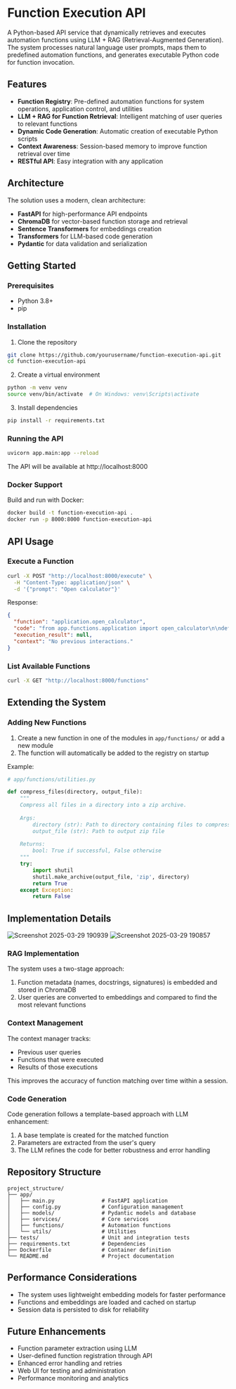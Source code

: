 # Function Execution API

A Python-based API service that dynamically retrieves and executes automation functions using LLM + RAG (Retrieval-Augmented Generation). The system processes natural language user prompts, maps them to predefined automation functions, and generates executable Python code for function invocation.

## Features

- **Function Registry**: Pre-defined automation functions for system operations, application control, and utilities
- **LLM + RAG for Function Retrieval**: Intelligent matching of user queries to relevant functions
- **Dynamic Code Generation**: Automatic creation of executable Python scripts
- **Context Awareness**: Session-based memory to improve function retrieval over time
- **RESTful API**: Easy integration with any application

## Architecture

The solution uses a modern, clean architecture:

- **FastAPI** for high-performance API endpoints
- **ChromaDB** for vector-based function storage and retrieval
- **Sentence Transformers** for embeddings creation
- **Transformers** for LLM-based code generation
- **Pydantic** for data validation and serialization

## Getting Started

### Prerequisites

- Python 3.8+
- pip

### Installation

1. Clone the repository
```bash
git clone https://github.com/yourusername/function-execution-api.git
cd function-execution-api
```

2. Create a virtual environment
```bash
python -m venv venv
source venv/bin/activate  # On Windows: venv\Scripts\activate
```

3. Install dependencies
```bash
pip install -r requirements.txt
```

### Running the API

```bash
uvicorn app.main:app --reload
```

The API will be available at http://localhost:8000

### Docker Support

Build and run with Docker:

```bash
docker build -t function-execution-api .
docker run -p 8000:8000 function-execution-api
```

## API Usage

### Execute a Function

```bash
curl -X POST "http://localhost:8000/execute" \
  -H "Content-Type: application/json" \
  -d '{"prompt": "Open calculator"}'
```

Response:
```json
{
  "function": "application.open_calculator",
  "code": "from app.functions.application import open_calculator\n\ndef main():\n    try:\n        result = open_calculator()\n        if result is None:\n            print(\"Function executed successfully with no return value.\")\n        elif isinstance(result, bool):\n            status = \"successfully\" if result else \"with issues\"\n            print(f\"Function executed {status}.\")\n        else:\n            print(f\"Result: {result}\")\n    except Exception as e:\n        print(f\"Error executing function: {e}\")\n\nif __name__ == \"__main__\":\n    main()",
  "execution_result": null,
  "context": "No previous interactions."
}
```

### List Available Functions

```bash
curl -X GET "http://localhost:8000/functions"
```

## Extending the System

### Adding New Functions

1. Create a new function in one of the modules in `app/functions/` or add a new module
2. The function will automatically be added to the registry on startup

Example:
```python
# app/functions/utilities.py

def compress_files(directory, output_file):
    """
    Compress all files in a directory into a zip archive.
    
    Args:
        directory (str): Path to directory containing files to compress
        output_file (str): Path to output zip file
        
    Returns:
        bool: True if successful, False otherwise
    """
    try:
        import shutil
        shutil.make_archive(output_file, 'zip', directory)
        return True
    except Exception:
        return False
```

## Implementation Details

![Screenshot 2025-03-29 190939](https://github.com/user-attachments/assets/e168375f-f42b-42a8-9d2c-cc99767a70e6)
![Screenshot 2025-03-29 190857](https://github.com/user-attachments/assets/2310f948-5044-46a7-81a7-9b571a772991)



### RAG Implementation

The system uses a two-stage approach:
1. Function metadata (names, docstrings, signatures) is embedded and stored in ChromaDB
2. User queries are converted to embeddings and compared to find the most relevant functions

### Context Management

The context manager tracks:
- Previous user queries
- Functions that were executed
- Results of those executions

This improves the accuracy of function matching over time within a session.

### Code Generation

Code generation follows a template-based approach with LLM enhancement:
1. A base template is created for the matched function
2. Parameters are extracted from the user's query
3. The LLM refines the code for better robustness and error handling

## Repository Structure

```
project_structure/
├── app/
│   ├── main.py               # FastAPI application
│   ├── config.py             # Configuration management
│   ├── models/               # Pydantic models and database
│   ├── services/             # Core services
│   ├── functions/            # Automation functions
│   └── utils/                # Utilities
├── tests/                    # Unit and integration tests
├── requirements.txt          # Dependencies
├── Dockerfile                # Container definition
└── README.md                 # Project documentation
```

## Performance Considerations

- The system uses lightweight embedding models for faster performance
- Functions and embeddings are loaded and cached on startup
- Session data is persisted to disk for reliability

## Future Enhancements

- Function parameter extraction using LLM
- User-defined function registration through API
- Enhanced error handling and retries
- Web UI for testing and administration
- Performance monitoring and analytics

